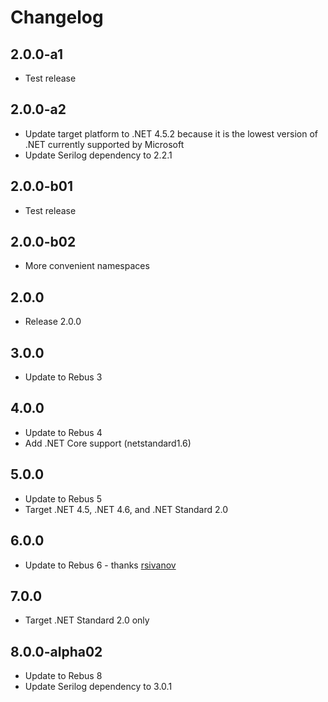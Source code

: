 # Changelog

## 2.0.0-a1
* Test release

## 2.0.0-a2
* Update target platform to .NET 4.5.2 because it is the lowest version of .NET currently supported by Microsoft
* Update Serilog dependency to 2.2.1

## 2.0.0-b01
* Test release

## 2.0.0-b02
* More convenient namespaces

## 2.0.0
* Release 2.0.0

## 3.0.0
* Update to Rebus 3

## 4.0.0
* Update to Rebus 4
* Add .NET Core support (netstandard1.6)

## 5.0.0
* Update to Rebus 5
* Target .NET 4.5, .NET 4.6, and .NET Standard 2.0

## 6.0.0
* Update to Rebus 6 - thanks [rsivanov]

## 7.0.0
* Target .NET Standard 2.0 only

## 8.0.0-alpha02
* Update to Rebus 8
* Update Serilog dependency to 3.0.1

[rsivanov]: https://github.com/rsivanov